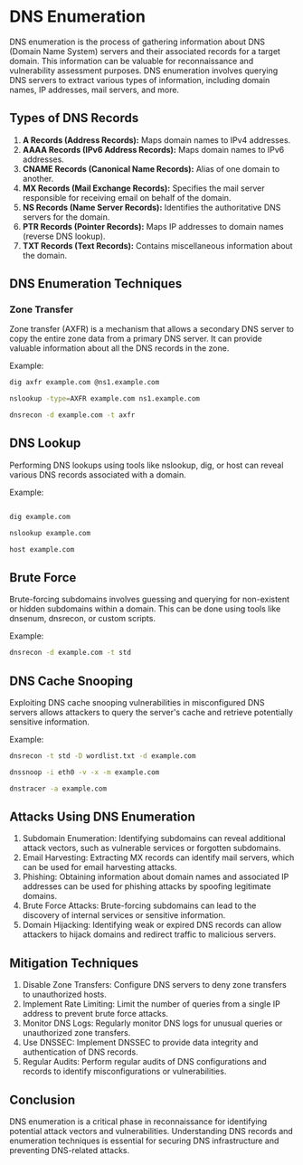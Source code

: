 # DNS Enumeration

DNS enumeration is the process of gathering information about DNS (Domain Name System) servers and their associated records for a target domain. This information can be valuable for reconnaissance and vulnerability assessment purposes. DNS enumeration involves querying DNS servers to extract various types of information, including domain names, IP addresses, mail servers, and more.

## Types of DNS Records

1. **A Records (Address Records):** Maps domain names to IPv4 addresses.
2. **AAAA Records (IPv6 Address Records):** Maps domain names to IPv6 addresses.
3. **CNAME Records (Canonical Name Records):** Alias of one domain to another.
4. **MX Records (Mail Exchange Records):** Specifies the mail server responsible for receiving email on behalf of the domain.
5. **NS Records (Name Server Records):** Identifies the authoritative DNS servers for the domain.
6. **PTR Records (Pointer Records):** Maps IP addresses to domain names (reverse DNS lookup).
7. **TXT Records (Text Records):** Contains miscellaneous information about the domain.

## DNS Enumeration Techniques

### Zone Transfer

Zone transfer (AXFR) is a mechanism that allows a secondary DNS server to copy the entire zone data from a primary DNS server. It can provide valuable information about all the DNS records in the zone.

Example:

```bash
dig axfr example.com @ns1.example.com

nslookup -type=AXFR example.com ns1.example.com

dnsrecon -d example.com -t axfr
```


## DNS Lookup

Performing DNS lookups using tools like nslookup, dig, or host can reveal various DNS records associated with a domain.

Example:

```bash

dig example.com

nslookup example.com

host example.com

```
## Brute Force

Brute-forcing subdomains involves guessing and querying for non-existent or hidden subdomains within a domain. This can be done using tools like dnsenum, dnsrecon, or custom scripts.

Example:

```bash
dnsrecon -d example.com -t std
```
## DNS Cache Snooping

Exploiting DNS cache snooping vulnerabilities in misconfigured DNS servers allows attackers to query the server's cache and retrieve potentially sensitive information.

Example:

```bash
dnsrecon -t std -D wordlist.txt -d example.com

dnssnoop -i eth0 -v -x -m example.com

dnstracer -a example.com

```

## Attacks Using DNS Enumeration

1. Subdomain Enumeration: Identifying subdomains can reveal additional attack vectors, such as vulnerable services or forgotten subdomains.
2. Email Harvesting: Extracting MX records can identify mail servers, which can be used for email harvesting attacks.
3. Phishing: Obtaining information about domain names and associated IP addresses can be used for phishing attacks by spoofing legitimate domains.
4. Brute Force Attacks: Brute-forcing subdomains can lead to the discovery of internal services or sensitive information.
5. Domain Hijacking: Identifying weak or expired DNS records can allow attackers to hijack domains and redirect traffic to malicious servers.


## Mitigation Techniques

1. Disable Zone Transfers: Configure DNS servers to deny zone transfers to unauthorized hosts.
2. Implement Rate Limiting: Limit the number of queries from a single IP address to prevent brute force attacks.
3. Monitor DNS Logs: Regularly monitor DNS logs for unusual queries or unauthorized zone transfers.
4. Use DNSSEC: Implement DNSSEC to provide data integrity and authentication of DNS records.
5. Regular Audits: Perform regular audits of DNS configurations and records to identify misconfigurations or vulnerabilities.

## Conclusion

DNS enumeration is a critical phase in reconnaissance for identifying potential attack vectors and vulnerabilities. Understanding DNS records and enumeration techniques is essential for securing DNS infrastructure and preventing DNS-related attacks.
